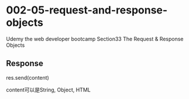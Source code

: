 # 002-05-request-and-response-objects

Udemy the web developer bootcamp
Section33 The Request & Response Objects

## Response
res.send(content)

content可以是String, Object, HTML